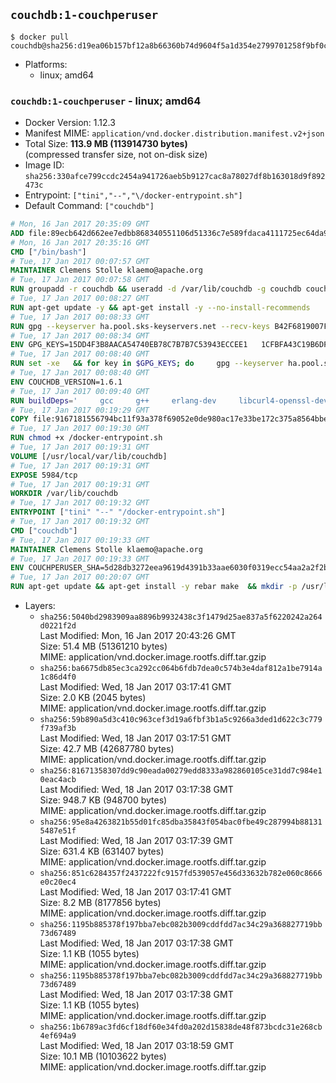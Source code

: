 ## `couchdb:1-couchperuser`

```console
$ docker pull couchdb@sha256:d19ea06b157bf12a8b66360b74d9604f5a1d354e2799701258f9bf0ca930aa7b
```

-	Platforms:
	-	linux; amd64

### `couchdb:1-couchperuser` - linux; amd64

-	Docker Version: 1.12.3
-	Manifest MIME: `application/vnd.docker.distribution.manifest.v2+json`
-	Total Size: **113.9 MB (113914730 bytes)**  
	(compressed transfer size, not on-disk size)
-	Image ID: `sha256:330afce799ccdc2454a941726aeb5b9127cac8a78027df8b163018d9f892473c`
-	Entrypoint: `["tini","--","\/docker-entrypoint.sh"]`
-	Default Command: `["couchdb"]`

```dockerfile
# Mon, 16 Jan 2017 20:35:09 GMT
ADD file:89ecb642d662ee7edbb868340551106d51336c7e589fdaca4111725ec64da957 in / 
# Mon, 16 Jan 2017 20:35:16 GMT
CMD ["/bin/bash"]
# Tue, 17 Jan 2017 00:07:57 GMT
MAINTAINER Clemens Stolle klaemo@apache.org
# Tue, 17 Jan 2017 00:07:58 GMT
RUN groupadd -r couchdb && useradd -d /var/lib/couchdb -g couchdb couchdb
# Tue, 17 Jan 2017 00:08:27 GMT
RUN apt-get update -y && apt-get install -y --no-install-recommends     ca-certificates     curl     erlang-nox     libicu52     libmozjs185-1.0     libnspr4     libnspr4-0d   && rm -rf /var/lib/apt/lists/*
# Tue, 17 Jan 2017 00:08:33 GMT
RUN gpg --keyserver ha.pool.sks-keyservers.net --recv-keys B42F6819007F00F88E364FD4036A9C25BF357DD4   && curl -o /usr/local/bin/gosu -fSL "https://github.com/tianon/gosu/releases/download/1.7/gosu-$(dpkg --print-architecture)"   && curl -o /usr/local/bin/gosu.asc -fSL "https://github.com/tianon/gosu/releases/download/1.7/gosu-$(dpkg --print-architecture).asc"   && gpg --verify /usr/local/bin/gosu.asc   && rm /usr/local/bin/gosu.asc   && chmod +x /usr/local/bin/gosu   && gpg --keyserver ha.pool.sks-keyservers.net --recv-keys 6380DC428747F6C393FEACA59A84159D7001A4E5   && curl -o /usr/local/bin/tini -fSL "https://github.com/krallin/tini/releases/download/v0.9.0/tini"   && curl -o /usr/local/bin/tini.asc -fSL "https://github.com/krallin/tini/releases/download/v0.9.0/tini.asc"   && gpg --verify /usr/local/bin/tini.asc   && rm /usr/local/bin/tini.asc   && chmod +x /usr/local/bin/tini
# Tue, 17 Jan 2017 00:08:34 GMT
ENV GPG_KEYS=15DD4F3B8AACA54740EB78C7B7B7C53943ECCEE1   1CFBFA43C19B6DF4A0CA3934669C02FFDF3CEBA3   25BBBAC113C1BFD5AA594A4C9F96B92930380381   4BFCA2B99BADC6F9F105BEC9C5E32E2D6B065BFB   5D680346FAA3E51B29DBCB681015F68F9DA248BC   7BCCEB868313DDA925DF1805ECA5BCB7BB9656B0   C3F4DFAEAD621E1C94523AEEC376457E61D50B88   D2B17F9DA23C0A10991AF2E3D9EE01E47852AEE4   E0AF0A194D55C84E4A19A801CDB0C0F904F4EE9B
# Tue, 17 Jan 2017 00:08:40 GMT
RUN set -xe   && for key in $GPG_KEYS; do     gpg --keyserver ha.pool.sks-keyservers.net --recv-keys "$key";   done
# Tue, 17 Jan 2017 00:08:40 GMT
ENV COUCHDB_VERSION=1.6.1
# Tue, 17 Jan 2017 00:09:40 GMT
RUN buildDeps='     gcc     g++     erlang-dev     libcurl4-openssl-dev     libicu-dev     libmozjs185-dev     libnspr4-dev     make   '   && apt-get update && apt-get install -y --no-install-recommends $buildDeps   && curl -fSL http://apache.osuosl.org/couchdb/source/$COUCHDB_VERSION/apache-couchdb-$COUCHDB_VERSION.tar.gz -o couchdb.tar.gz   && curl -fSL https://www.apache.org/dist/couchdb/source/$COUCHDB_VERSION/apache-couchdb-$COUCHDB_VERSION.tar.gz.asc -o couchdb.tar.gz.asc   && gpg --verify couchdb.tar.gz.asc   && mkdir -p /usr/src/couchdb   && tar -xzf couchdb.tar.gz -C /usr/src/couchdb --strip-components=1   && cd /usr/src/couchdb   && ./configure --with-js-lib=/usr/lib --with-js-include=/usr/include/mozjs   && make && make install   && apt-get purge -y --auto-remove $buildDeps   && rm -rf /var/lib/apt/lists/* /usr/src/couchdb /couchdb.tar.gz*   && chown -R couchdb:couchdb     /usr/local/lib/couchdb /usr/local/etc/couchdb     /usr/local/var/lib/couchdb /usr/local/var/log/couchdb /usr/local/var/run/couchdb   && chmod -R g+rw     /usr/local/lib/couchdb /usr/local/etc/couchdb     /usr/local/var/lib/couchdb /usr/local/var/log/couchdb /usr/local/var/run/couchdb   && mkdir -p /var/lib/couchdb   && sed -e 's/^bind_address = .*$/bind_address = 0.0.0.0/' -i /usr/local/etc/couchdb/default.ini   && sed -e 's!/usr/local/var/log/couchdb/couch.log$!/dev/null!' -i /usr/local/etc/couchdb/default.ini
# Tue, 17 Jan 2017 00:19:29 GMT
COPY file:9167181556794bc11f93a378f69052e0de980ac17e33be172c375a8564bbe89a in / 
# Tue, 17 Jan 2017 00:19:30 GMT
RUN chmod +x /docker-entrypoint.sh
# Tue, 17 Jan 2017 00:19:31 GMT
VOLUME [/usr/local/var/lib/couchdb]
# Tue, 17 Jan 2017 00:19:31 GMT
EXPOSE 5984/tcp
# Tue, 17 Jan 2017 00:19:31 GMT
WORKDIR /var/lib/couchdb
# Tue, 17 Jan 2017 00:19:32 GMT
ENTRYPOINT ["tini" "--" "/docker-entrypoint.sh"]
# Tue, 17 Jan 2017 00:19:32 GMT
CMD ["couchdb"]
# Tue, 17 Jan 2017 00:19:33 GMT
MAINTAINER Clemens Stolle klaemo@apache.org
# Tue, 17 Jan 2017 00:19:33 GMT
ENV COUCHPERUSER_SHA=5d28db3272eea9619d4391b33aae6030f0319ecc54aa2a2f2b6c6a8d448f03f2
# Tue, 17 Jan 2017 00:20:07 GMT
RUN apt-get update && apt-get install -y rebar make  && mkdir -p /usr/local/lib/couchdb/plugins/couchperuser  && cd /usr/local/lib/couchdb/plugins  && curl -L -o couchperuser.tar.gz https://github.com/etrepum/couchperuser/archive/1.1.0.tar.gz  && echo "$COUCHPERUSER_SHA *couchperuser.tar.gz" | sha256sum -c -  && tar -xzf couchperuser.tar.gz -C couchperuser --strip-components=1  && rm couchperuser.tar.gz  && cd couchperuser  && make  && apt-get purge -y --auto-remove rebar make
```

-	Layers:
	-	`sha256:5040bd2983909aa8896b9932438c3f1479d25ae837a5f6220242a264d0221f2d`  
		Last Modified: Mon, 16 Jan 2017 20:43:26 GMT  
		Size: 51.4 MB (51361210 bytes)  
		MIME: application/vnd.docker.image.rootfs.diff.tar.gzip
	-	`sha256:ba6675db85ec3ca292cc064b6fdb7dea0c574b3e4daf812a1be7914a1c86d4f0`  
		Last Modified: Wed, 18 Jan 2017 03:17:41 GMT  
		Size: 2.0 KB (2045 bytes)  
		MIME: application/vnd.docker.image.rootfs.diff.tar.gzip
	-	`sha256:59b890a5d3c410c963cef3d19a6fbf3b1a5c9266a3ded1d622c3c779f739af3b`  
		Last Modified: Wed, 18 Jan 2017 03:17:51 GMT  
		Size: 42.7 MB (42687780 bytes)  
		MIME: application/vnd.docker.image.rootfs.diff.tar.gzip
	-	`sha256:81671358307dd9c90eada00279edd8333a982860105ce31dd7c984e10eac4acb`  
		Last Modified: Wed, 18 Jan 2017 03:17:38 GMT  
		Size: 948.7 KB (948700 bytes)  
		MIME: application/vnd.docker.image.rootfs.diff.tar.gzip
	-	`sha256:95e8a4263821b55d01fc85dba35843f054bac0fbe49c287994b881315487e51f`  
		Last Modified: Wed, 18 Jan 2017 03:17:39 GMT  
		Size: 631.4 KB (631407 bytes)  
		MIME: application/vnd.docker.image.rootfs.diff.tar.gzip
	-	`sha256:851c6284357f2437222fc9157fd539057e456d33632b782e060c8666e0c20ec4`  
		Last Modified: Wed, 18 Jan 2017 03:17:41 GMT  
		Size: 8.2 MB (8177856 bytes)  
		MIME: application/vnd.docker.image.rootfs.diff.tar.gzip
	-	`sha256:1195b885378f197bba7ebc082b3009cddfdd7ac34c29a368827719bb73d67489`  
		Last Modified: Wed, 18 Jan 2017 03:17:38 GMT  
		Size: 1.1 KB (1055 bytes)  
		MIME: application/vnd.docker.image.rootfs.diff.tar.gzip
	-	`sha256:1195b885378f197bba7ebc082b3009cddfdd7ac34c29a368827719bb73d67489`  
		Last Modified: Wed, 18 Jan 2017 03:17:38 GMT  
		Size: 1.1 KB (1055 bytes)  
		MIME: application/vnd.docker.image.rootfs.diff.tar.gzip
	-	`sha256:1b6789ac3fd6cf18df60e34fd0a202d15838de48f873bcdc31e268cb4ef694a9`  
		Last Modified: Wed, 18 Jan 2017 03:18:59 GMT  
		Size: 10.1 MB (10103622 bytes)  
		MIME: application/vnd.docker.image.rootfs.diff.tar.gzip
